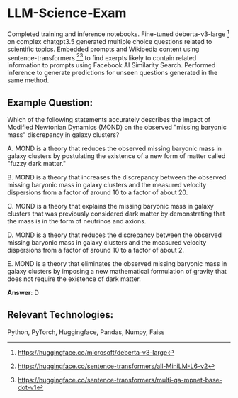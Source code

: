 # LLM-Science-Exam

Completed training and inference notebooks. Fine-tuned deberta-v3-large [^1] on complex chatgpt3.5 generated multiple choice questions related to scientific topics. Embedded prompts and Wikipedia content using sentence-transformers [^2][^3] to find exerpts likely to contain related information to prompts using Facebook AI Similarity Search. Performed inference to generate predictions for unseen questions generated in the same method.

## Example Question:
Which of the following statements accurately describes the impact of Modified Newtonian Dynamics (MOND) on the observed "missing baryonic mass" discrepancy in galaxy clusters?

A. MOND is a theory that reduces the observed missing baryonic mass in galaxy clusters by postulating the existence of a new form of matter called "fuzzy dark matter."

B. MOND is a theory that increases the discrepancy between the observed missing baryonic mass in galaxy clusters and the measured velocity dispersions from a factor of around 10 to a factor of about 20.

C. MOND is a theory that explains the missing baryonic mass in galaxy clusters that was previously considered dark matter by demonstrating that the mass is in the form of neutrinos and axions.

D. MOND is a theory that reduces the discrepancy between the observed missing baryonic mass in galaxy clusters and the measured velocity dispersions from a factor of around 10 to a factor of about 2.

E. MOND is a theory that eliminates the observed missing baryonic mass in galaxy clusters by imposing a new mathematical formulation of gravity that does not require the existence of dark matter.

**Answer**: D

## Relevant Technologies:
Python, PyTorch, Huggingface, Pandas, Numpy, Faiss

[^1]: https://huggingface.co/microsoft/deberta-v3-large
[^2]: https://huggingface.co/sentence-transformers/all-MiniLM-L6-v2
[^3]: https://huggingface.co/sentence-transformers/multi-qa-mpnet-base-dot-v1
